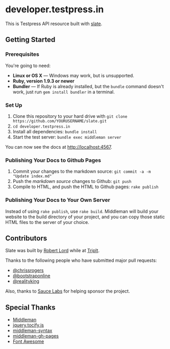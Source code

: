 # developer.testpress.in

This is Testpress API resource built with [slate](https://github.com/tripit/slate/). 

## Getting Started 

### Prerequisites

You're going to need:

 - **Linux or OS X** — Windows may work, but is unsupported.
 - **Ruby, version 1.9.3 or newer**
 - **Bundler** — If Ruby is already installed, but the `bundle` command doesn't work, just run `gem install bundler` in a terminal.

### Set Up

 1. Clone this repository to your hard drive with `git clone https://github.com/YOURUSERNAME/slate.git`
 2. `cd developer.testpress.in`
 3. Install all dependencies: `bundle install`
 4. Start the test server: `bundle exec middleman server`

You can now see the docs at <http://localhost:4567>.

### Publishing Your Docs to Github Pages

 1. Commit your changes to the markdown source: `git commit -a -m "Update index.md"`
 2. Push the *markdown source* changes to Github: `git push`
 3. Compile to HTML, and push the HTML to Github pages: `rake publish`

### Publishing Your Docs to Your Own Server

Instead of using `rake publish`, use `rake build`. Middleman will build your website to the build directory of your project, and you can copy those static HTML files to the server of your choice.

## Contributors

Slate was built by [Robert Lord](https://lord.io) while at [TripIt](http://tripit.com).

Thanks to the following people who have submitted major pull requests:

- [@chrissrogers](https://github.com/chrissrogers)
- [@bootstraponline](https://github.com/bootstraponline)
- [@realityking](https://github.com/realityking)

Also, thanks to [Sauce Labs](http://saucelabs.com) for helping sponsor the project.

## Special Thanks
- [Middleman](https://github.com/middleman/middleman)
- [jquery.tocify.js](https://github.com/gfranko/jquery.tocify.js)
- [middleman-syntax](https://github.com/middleman/middleman-syntax)
- [middleman-gh-pages](https://github.com/neo/middleman-gh-pages)
- [Font Awesome](http://fortawesome.github.io/Font-Awesome/)
